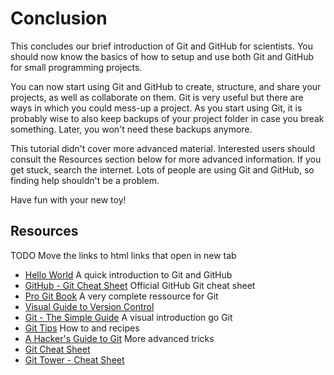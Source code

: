 # Conclusion

This concludes our brief introduction of Git and GitHub for
scientists. You should now know the basics of how to setup and use both Git and
GitHub for small programming projects.

You can now start using Git and GitHub to create, structure, and share your
projects, as well as collaborate on them. Git is very useful but there are ways
in which you could mess-up a project. As you start using Git, it is probably
wise to also keep backups of your project folder in case you break something.
Later, you won't need these backups anymore.

This tutorial didn't cover more advanced material. Interested users should
consult the Resources section below for more advanced information. If you
get stuck, search the internet. Lots of people are using Git and GitHub, so
finding help shouldn't be a problem.

Have fun with your new toy!

## Resources

TODO Move the links to html links that open in new tab

- [Hello World](https://guides.github.com/activities/hello-world/) A quick introduction to Git and GitHub
- [GitHub - Git Cheat Sheet](https://training.github.com/kit/downloads/github-git-cheat-sheet.pdf) Official GitHub Git cheat sheet
- [Pro Git Book](http://git-scm.com/book/en/v2) A very complete ressource for Git
- [Visual Guide to Version Control](http://betterexplained.com/articles/a-visual-guide-to-version-control/)
- [Git - The Simple Guide](http://rogerdudler.github.io/git-guide/) A visual introduction go Git
- [Git Tips](https://github.com/git-tips/tips) How to and recipes
- [A Hacker's Guide to Git](http://wildlyinaccurate.com/a-hackers-guide-to-git/?utm_content=buffer9ee6e&utm_medium=social&utm_source=twitter.com&utm_campaign=buffer) More advanced tricks
- [Git Cheat Sheet](http://www.cheat-sheets.org/saved-copy/git-cheat-sheet.pdf)
- [Git Tower - Cheat Sheet](http://www.git-tower.com/blog/git-cheat-sheet/)
